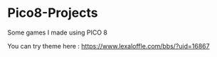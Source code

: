 # Pico8-Projects
Some games I made using PICO 8

You can try theme here : https://www.lexaloffle.com/bbs/?uid=16867